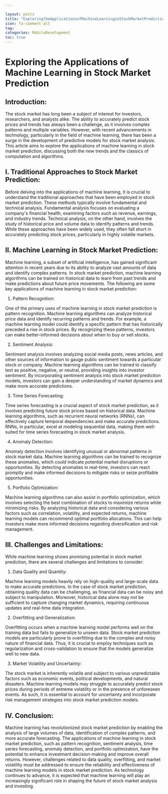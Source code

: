 ```yaml
---

layout: posts
title: "ExploringtheApplicationsofMachineLearninginStockMarketPrediction"
icon: fa-comment-alt
tag:      
categories: MobileDevelopment
toc: true
---
```




# Exploring the Applications of Machine Learning in Stock Market Prediction

## Introduction:

The stock market has long been a subject of interest for investors, researchers, and analysts alike. The ability to accurately predict stock prices and trends has always been a challenge, as it involves complex patterns and multiple variables. However, with recent advancements in technology, particularly in the field of machine learning, there has been a surge in the development of predictive models for stock market analysis. This article aims to explore the applications of machine learning in stock market prediction, discussing both the new trends and the classics of computation and algorithms.

## I. Traditional Approaches to Stock Market Prediction:

Before delving into the applications of machine learning, it is crucial to understand the traditional approaches that have been employed in stock market prediction. These methods typically involve fundamental and technical analysis. Fundamental analysis focuses on evaluating a company's financial health, examining factors such as revenue, earnings, and industry trends. Technical analysis, on the other hand, involves the study of historical price and volume data to identify patterns and trends. While these approaches have been widely used, they often fall short in accurately predicting stock prices, particularly in highly volatile markets.

## II. Machine Learning in Stock Market Prediction:

Machine learning, a subset of artificial intelligence, has gained significant attention in recent years due to its ability to analyze vast amounts of data and identify complex patterns. In stock market prediction, machine learning algorithms can be trained on historical data to learn from past trends and make predictions about future price movements. The following are some key applications of machine learning in stock market prediction:

1. Pattern Recognition:

One of the primary uses of machine learning in stock market prediction is pattern recognition. Machine learning algorithms can analyze historical price data and identify recurring patterns and trends. For example, a machine learning model could identify a specific pattern that has historically preceded a rise in stock prices. By recognizing these patterns, investors can make better-informed decisions about when to buy or sell stocks.

2. Sentiment Analysis:

Sentiment analysis involves analyzing social media posts, news articles, and other sources of information to gauge public sentiment towards a particular stock or company. Machine learning algorithms can be trained to classify text as positive, negative, or neutral, providing insights into investor sentiment. By incorporating sentiment analysis into stock market prediction models, investors can gain a deeper understanding of market dynamics and make more accurate predictions.

3. Time Series Forecasting:

Time series forecasting is a crucial aspect of stock market prediction, as it involves predicting future stock prices based on historical data. Machine learning algorithms, such as recurrent neural networks (RNNs), can effectively capture temporal dependencies and make accurate predictions. RNNs, in particular, excel at modeling sequential data, making them well-suited for time series forecasting in stock market analysis.

4. Anomaly Detection:

Anomaly detection involves identifying unusual or abnormal patterns in stock market data. Machine learning algorithms can be trained to recognize these anomalies, which could indicate potential market disruptions or opportunities. By detecting anomalies in real-time, investors can react promptly and make informed decisions to mitigate risks or seize profitable opportunities.

5. Portfolio Optimization:

Machine learning algorithms can also assist in portfolio optimization, which involves selecting the best combination of stocks to maximize returns while minimizing risks. By analyzing historical data and considering various factors such as correlation, volatility, and expected returns, machine learning models can recommend optimal portfolio allocations. This can help investors make more informed decisions regarding diversification and risk management.

## III. Challenges and Limitations:

While machine learning shows promising potential in stock market prediction, there are several challenges and limitations to consider:

1. Data Quality and Quantity:

Machine learning models heavily rely on high-quality and large-scale data to make accurate predictions. In the case of stock market prediction, obtaining quality data can be challenging, as financial data can be noisy and subject to manipulation. Moreover, historical data alone may not be sufficient to capture changing market dynamics, requiring continuous updates and real-time data integration.

2. Overfitting and Generalization:

Overfitting occurs when a machine learning model performs well on the training data but fails to generalize to unseen data. Stock market prediction models are particularly prone to overfitting due to the complex and noisy nature of financial data. Thus, it is crucial to employ techniques such as regularization and cross-validation to ensure that the models generalize well to new data.

3. Market Volatility and Uncertainty:

The stock market is inherently volatile and subject to various unpredictable factors such as economic events, political developments, and natural disasters. Machine learning models may struggle to accurately predict stock prices during periods of extreme volatility or in the presence of unforeseen events. As such, it is essential to account for uncertainty and incorporate risk management strategies into stock market prediction models.

## IV. Conclusion:

Machine learning has revolutionized stock market prediction by enabling the analysis of large volumes of data, identification of complex patterns, and more accurate forecasting. The applications of machine learning in stock market prediction, such as pattern recognition, sentiment analysis, time series forecasting, anomaly detection, and portfolio optimization, have the potential to enhance investment decision-making and improve overall returns. However, challenges related to data quality, overfitting, and market volatility must be addressed to ensure the reliability and effectiveness of machine learning models in stock market prediction. As technology continues to advance, it is expected that machine learning will play an increasingly significant role in shaping the future of stock market analysis and investing.